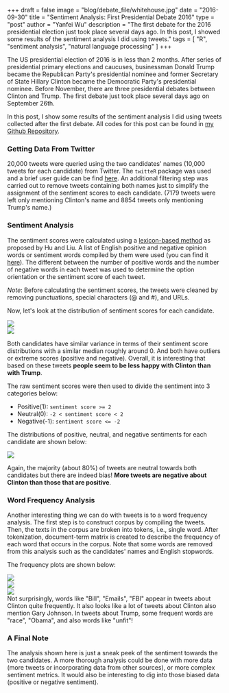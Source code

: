 +++
draft = false
image = "blog/debate_file/whitehouse.jpg"
date = "2016-09-30"
title = "Sentiment Analysis: First Presidential Debate 2016"
type = "post"
author = "Yanfei Wu"
description = "The first debate for the 2016 presidential election just took place several days ago. In this post, I showed some results of the sentiment analysis I did using tweets."
tags = [
"R",
"sentiment analysis",
"natural language processing"
]
+++




The US presidential election of 2016 is in less than 2 months. After series of presidential primary elections and caucuses, businessman Donald Trump became the Republican Party's presidential nominee and former Secretary of State Hillary Clinton became the Democratic Party's presidential nominee. Before November, there are three presidential debates between Clinton and Trump. The first debate just took place several days ago on September 26th. 

In this post, I show some results of the sentiment analysis I did using tweets collected after the first debate. All codes for this post can be found in [my Github Repository](https://github.com/yanfei-wu/presidential_debate/tree/master/first_debate).    

### Getting Data From Twitter   

20,000 tweets were queried using the two candidates' names (10,000 tweets for each candidate) from Twitter. The `twitteR` package was used and a brief user guide can be find [here](https://cran.r-project.org/web/packages/twitteR/README.html). An additional filtering step was carried out to remove tweets containing both names just to simplify the assignment of the sentiment scores to each candidate. (7179 tweets were left only mentioning Clinton's name and 8854 tweets only mentioning Trump's name.) 



### Sentiment Analysis  

The sentiment scores were calculated using a [lexicon-based method](https://www.cs.uic.edu/~liub/publications/kdd04-revSummary.pdf) as proposed by Hu and Liu. A list of English positive and negative opinion words or sentiment words compiled by them were used (you can find it [here](https://www.cs.uic.edu/~liub/FBS/sentiment-analysis.html#lexicon)). The different between the number of positive words and the number of negative words in each tweet was used to determine the option orientation or the sentiment score of each tweet. 

*Note*: Before calculating the sentiment scores, the tweets were cleaned by removing punctuations, special characters (@ and #), and URLs.  

Now, let's look at the distribution of sentiment scores for each candidate.  

<img src="../debate_file/histogram-1.png" class="img-responsive" style="display: block; margin: auto;" />

<img src="../debate_file/boxplot-1.png" class="img-responsive" style="display: block; margin: auto;" />

 Both candidates have similar variance in terms of their sentiment score distributions with a similar median roughly around 0. And both have outliers or extreme scores (positive and negative). Overall, it is interesting that based on these tweets **people seem to be less happy with Clinton than with Trump**. 

 The raw sentiment scores were then used to divide the sentiment into 3 categories below:  

* Positive(1): `sentiment score >= 2`  
* Neutral(0): `-2 < sentiment score < 2`  
* Negative(-1): `sentiment score <= -2`  

The distributions of positive, neutral, and negative sentiments for each candidate are shown below: 

<img src="../debate_file/barplot.png" class="img-responsive" style="display: block; margin: auto;" />

Again, the majority (about 80%) of tweets are neutral towards both candidates but there are indeed bias! **More tweets are negative about Clinton than those that are positive**.   


### Word Frequency Analysis  

Another interesting thing we can do with tweets is to a word frequency analysis. The first step is to construct corpus by compiling the tweets. Then, the texts in the corpus are broken into tokens, i.e., single word. After tokenization, document-term matrix is created to describe the frequency of each word that occurs in the corpus. Note that some words are removed from this analysis such as the candidates' names and English stopwords.  


The frequency plots are shown below:  

<img src="../debate_file/word.frequency.plot-1.png" class="img-responsive" style="display: block; margin: auto;" />

<img src="../debate_file/word.cloud.clinton-1.png" class="img-responsive" style="display: block; margin: auto;" />

<img src="../debate_file/word.cloud.trump-1.png" class="img-responsive" style="display: block; margin: auto;" /> 
Not surprisingly, words like "Bill", "Emails", "FBI" appear in tweets about Clinton quite frequently. It also looks like a lot of tweets about Clinton also mention Gary Johnson. In tweets about Trump, some frequent words are "race", "Obama", and also words like "unfit"!   


### A Final Note  

The analysis shown here is just a sneak peek of the sentiment towards the two candidates. A more thorough analysis could be done with more data (more tweets or incorporating data from other sources), or more complex sentiment metrics. It would also be interesting to dig into those biased data (positive or negative sentiment).  

